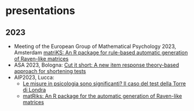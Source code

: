 # presentations

## 2023
 - Meeting of the European Group of Mathematical Psychology 2023, Amsterdam [matriKS: An R package for rule-based automatic generation of Raven-like matrices](empg2023/empg2023-Epifania.pdf)
 - ASA 2023, Bologna: [Cut it short: A new item response theory-based approach for shortening tests](Bologna2023/Cut-it-short.pdf)
 - AIP2023, Lucca:
     - [Le misure in psicologia sono significanti? Il caso del test della Torre di Londra](Simposio-validita/epifania-meaningfullness.pdf )
     - [matRiks: An R package for the automatic generation of Raven-like matrices](Simposio-PRIN/AIP-2023-epifania-matRiks.pdf) 
